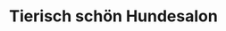 ---
title: "Tierisch schön Hundesalon"
url: /buchholz-in-der-nordheide/tierisch-schoen-hundesalon/
shop: Kosmetik
---